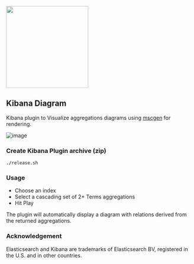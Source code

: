 <img width=222 src="https://user-images.githubusercontent.com/1423657/35244908-15f41bd4-ffc2-11e7-9303-9a87a271d67a.png"/>

## Kibana Diagram

Kibana plugin to Visualize aggregations diagrams using [mscgen](https://mscgen.js.org) for rendering.

![image](https://user-images.githubusercontent.com/1423657/43055683-440d4efa-8e38-11e8-9367-44e484e7bf90.png)

### Create Kibana Plugin archive (zip)
```
./release.sh
```

### Usage
* Choose an index
* Select a cascading set of 2+ Terms aggregations
* Hit Play

The plugin will automatically display a diagram with relations derived from the returned aggregations.



### Acknowledgement

Elasticsearch and Kibana are trademarks of Elasticsearch BV, registered in the U.S. and in other countries.


